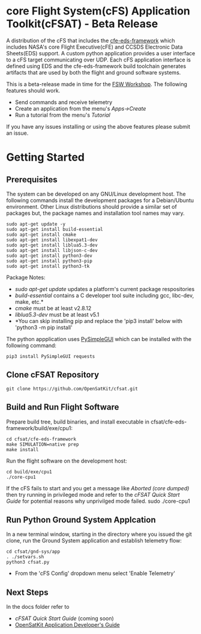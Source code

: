 # core Flight System(cFS) Application Toolkit(cFSAT) - Beta Release
A distribution of the cFS that includes the [cfe-eds-framework](https://github.com/jphickey/cfe-eds-framework) which includes NASA's core Flight Executive(cFE) and CCSDS Electronic Data Sheets(EDS) support. A custom python application provides a user interface to a cFS target communicating over UDP. Each cFS application interface is defined using EDS and the cfe-eds-framework build toolchain generates artifacts that are used by both the flight and ground software systems.

This is a beta-release made in time for the [FSW Workshop](http://flightsoftware.jhuapl.edu/workshop/FSW2022). The following features should work.
- Send commands and receive telemetry
- Create an application from the menu's *Apps->Create*
- Run a tutorial from the menu's *Tutorial*

If you have any issues installing or using the above features please submit an issue.

# Getting Started

## Prerequisites
The system can be developed on any GNU/Linux development host. The following commands install the development packages for
a Debian/Ubuntu environment. Other Linux distributions should provide a similar set of packages but, the package names and
installation tool names may vary. 

    sudo apt-get update -y 
    sudo apt-get install build-essential
    sudo apt-get install cmake
    sudo apt-get install libexpat1-dev
    sudo apt-get install liblua5.3-dev
    sudo apt-get install libjson-c-dev
    sudo apt-get install python3-dev
    sudo apt-get install python3-pip
    sudo apt-get install python3-tk
   
Package Notes:
- *sudo apt-get update* updates a platform's current package respositories
- *build-essential* contains a C developer tool suite including gcc, libc-dev, make, etc.* 
- *cmake* must be at least v2.8.12
- *liblua5.3-dev* must be at least v5.1
- *You can skip installing pip and replace the 'pip3 install' below with 'python3 -m pip install'

The python appplication uses [PySimpleGUI](https://pysimplegui.readthedocs.io/en/latest/) which can be installed with the following command:

    pip3 install PySimpleGUI requests

## Clone cFSAT Repository
    git clone https://github.com/OpenSatKit/cfsat.git

## Build and Run Flight Software
Prepare build tree, build binaries, and install executable in cfsat/cfe-eds-framework/build/exe/cpu1:

    cd cfsat/cfe-eds-framework
    make SIMULATION=native prep
    make install
    
Run the flight software on the development host:

    cd build/exe/cpu1
    ./core-cpu1

If the cFS fails to start and you get a message like *Aborted (core dumped)* then try running in privileged mode and refer to the *cFSAT Quick Start Guide* for potential reasons why unprivilged mode failed.
    sudo ./core-cpu1

## Run Python Ground System Applcation 
In a new terminal window, starting in the directory where you issued the git clone, run the Ground System application and establish telemetry flow:

    cd cfsat/gnd-sys/app
    . ./setvars.sh
    python3 cfsat.py

- From the 'cFS Config' dropdown menu select 'Enable Telemetry'

## Next Steps
In the docs folder refer to
- *cFSAT Quick Start Guide* (coming soon)
- [OpenSatKit Application Developer's Guide](https://github.com/OpenSatKit-Apps/osk_c_fw/blob/main/docs/OSK-App-Dev-Guide.pdf)


